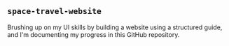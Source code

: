 ## `space-travel-website`

Brushing up on my UI skills by building a website using a structured guide, and I'm documenting my progress in this GitHub repository.